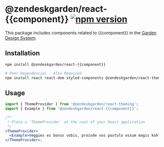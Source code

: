 # @zendeskgarden/react-{{component}} [![npm version](https://flat.badgen.net/npm/v/@zendeskgarden/react-{{component}})](https://www.npmjs.com/package/@zendeskgarden/react-{{component}})

This package includes components related to {{component}} in the
[Garden Design System](https://zendeskgarden.github.io/).

## Installation

```sh
npm install @zendeskgarden/react-{{component}}

# Peer Dependencies - Also Required
npm install react react-dom styled-components @zendeskgarden/react-theming
```

## Usage

```jsx static
import { ThemeProvider } from '@zendeskgarden/react-theming';
import { Example } from '@zendeskgarden/react-{{component}}';

/**
 * Place a `ThemeProvider` at the root of your React application
 */
<ThemeProvider>
  <Example>Veggies es bonus vobis, proinde vos postulo essum magis kohlrabi...</Example>
</ThemeProvider>;
```

<!--
  TODO:

  * [ ] Add {{component}} to root README table.
  * [ ] Add {{component}} to demo `index.html`.
  * [ ] Add {{component}} to `styleguide.base.config.js` webpack globals.
  * [ ] Delete this comment block.
-->
